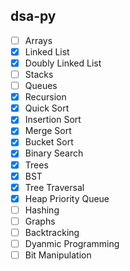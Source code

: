 ## dsa-py

- [ ] Arrays
- [x] Linked List
- [x] Doubly Linked List
- [ ] Stacks
- [ ] Queues
- [x] Recursion
- [x] Quick Sort
- [x] Insertion Sort
- [x] Merge Sort
- [x] Bucket Sort
- [x] Binary Search
- [x] Trees
- [x] BST
- [x] Tree Traversal
- [x] Heap Priority Queue
- [ ] Hashing
- [ ] Graphs
- [ ] Backtracking
- [ ] Dyanmic Programming
- [ ] Bit Manipulation
